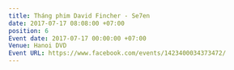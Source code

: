 ```yaml
---
title: Tháng phim David Fincher - Se7en
date: 2017-07-17 08:08:00 +07:00
position: 6
Event date: 2017-07-17 00:00:00 +07:00
Venue: Hanoi DVD
Event URL: https://www.facebook.com/events/1423400034373472/
---
```


